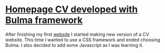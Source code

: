 # [Homepage CV developed with Bulma framework](https://aapokokko.fi/version2/index.php)

After finishing my first [website](https://github.com/Aapok0/homepage) I started making new version of a CV website. This time I wanted to use a CSS framework and ended choosing Bulma. I also decided to add some Javascript as I was learning it.